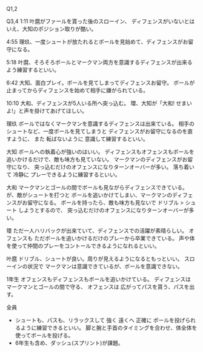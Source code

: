 Q1,2

Q3,4
1:11	叶麿がファールを貰った後のスローイン、
ディフェンスがいないとはいえ、大知のポジション取りが酷い。 

4:55	理玖、一度シュートが放たれるとボールを見始めて、ディフェンスがお留守になる。

5:18	叶麿、そろそろボールとマークマン両方を意識するディフェンスが出来るよう練習するといい。

6:42	大知、面白プレイ。ボールを見てしまってディフェンスお留守。
ボールが止まってからディフェンスを始めて相手に嫌がられている。

10:10	大和、ディフェンスが5人いる所へ突っ込む。
環、大知が「大和! せまいよ!」と声を掛けてあげてほしい。

理玖	ボールではなくマークマンを意識するディフェンスは出来ている。
相手のシュートなど、一度ボールを見てしまうと ディフェンスがお留守になるのを直すように、
また 転ばないように 意識して練習するといい。

大知	ボールへの執着心が強いのはいい。
ディフェンスもオフェンスもボールを追いかけるだけで、敵も味方も見ていない。
マークマンのディフェンスがお留守になり、
突っ込むだけのオフェンスになりターンオーバーが多い。
落ち着いて 冷静に プレーできるように練習するといい。

大和	マークマンとゴールの間でボールも見ながらディフェンスできている。
が、敵がシュートを打つと ボールを追いかけてしまい、マークマンのディフェンスがお留守になる。
ボールを持ったら、敵も味方も見ないで ドリブル > シュート しようとするので、
突っ込むだけのオフェンスになりターンオーバーが多い。

環	ただ一人ハリバックが出来ていて、ディフェンスでの活躍が素晴らしい。
オフェンスも ただボールを追いかけるだけのプレーから卒業できている。
声や体を使って仲間のプレーをコントールできるようになれるといい。

叶麿	ドリブル、シュートが良い。周りが見えるようになるともっといい。
スローインの状況で マークマンは意識できているが、ボールを意識できない。

1年生	オフェンスもディフェンスもボールを追いかけている。
ディフェンスは マークマンとゴールの間で守る、
オフェンスは 広がってパスを貰う、パスを出す。

全員
- シュートも、パスも、リラックスして 強く 遠くへ 正確に ボールを投げられるように練習できるといい。
脚と腕と手首のタイミングを合わせ、体全体を使ってボールを投げる。
- 6年生も含め、ダッシュ(スプリント)が課題。
